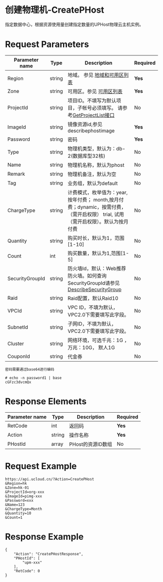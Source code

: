 # 创建物理机-CreatePHost

指定数据中心，根据资源使用量创建指定数量的UPHost物理云主机实例。

# Request Parameters
|Parameter name|Type|Description|Required|
|---|---|---|---|
|Region|string|地域。 参见 [地域和可用区列表](../summary/regionlist.html)|**Yes**|
|Zone|string|可用区。参见 [可用区列表](../summary/regionlist.html)|**Yes**|
|ProjectId|string|项目ID。不填写为默认项目，子帐号必须填写。 请参考[GetProjectList接口](../summary/get_project_list.html)|No|
|ImageId|string|镜像资源id,参见describephostimage|**Yes**|
|Password|string|密码|**Yes**|
|Type|string|物理机类型，默认为：db-2(数据库型32核)|No|
|Name|string|物理机名称，默认为phost|No|
|Remark|string|物理机备注，默认为空|No|
|Tag|string|业务组，默认为default|No|
|ChargeType|string|计费模式，枚举值为：year, 按年付费； month,按月付费；dynamic，按需付费，（需开启权限） trial, 试用（需开启权限）。默认为按月付费|No|
|Quantity|string|购买时长，默认为1，范围[1-10]|No|
|Count|int|购买数量，默认为1,范围[1-5]|No|
|SecurityGroupId|string|防火墙Id，默认：Web推荐防火墙。如何查询SecurityGroupId请参见 [DescribeSecurityGroup](../unet-api/describe_security_group.html)|No|
|Raid|string|Raid配置，默认Raid10|No|
|VPCId|string|VPC ID，不填为默认，VPC2.0下需要填写此字段。|No|
|SubnetId|string|子网ID，不填为默认，VPC2.0下需要填写此字段。|No|
|Cluster|string|网络环境，可选千兆：1G ，万兆：10G， 默人1G|No|
|CouponId|string|代金券|No|

```
密码需要通过base64进行编码

# echo -n password1 | base
cGFzc3dvcmQx
```

# Response Elements
|Parameter name|Type|Description|Required|
|---|---|---|---|
|RetCode|int|返回码|**Yes**|
|Action|string|操作名称|**Yes**|
|PHostId|array|PHost的资源ID数组|No|

# Request Example
```
https://api.ucloud.cn/?Action=CreatePHost
&Region=hk
&Zone=hk-01
&ProjectId=org-xxx
&ImageId=pimg-xxx
&Password=xxx
&Name=123
&ChargeType=Month
&Quantity=10
&Count=1
```

# Response Example
```
{
    "Action": "CreatePHostResponse", 
    "PHostId": [
        "upm-xxx"
    ], 
    "RetCode": 0
}
```

